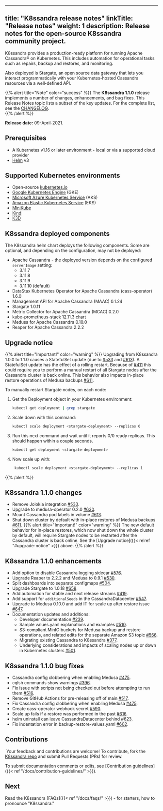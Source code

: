 
---
title: "K8ssandra release notes"
linkTitle: "Release notes"
weight: 1
description: Release notes for the open-source K8ssandra community project.
---

K8ssandra provides a production-ready platform for running Apache Cassandra&reg; on Kubernetes. This includes automation for operational tasks such as repairs, backup and restores, and monitoring. 

Also deployed is Stargate, an open source data gateway that lets you interact programmatically with your Kubernetes-hosted Cassandra resources via a well-defined API. 

{{% alert title="Note" color="success" %}}
The **K8ssandra 1.1.0** release implements a number of changes, enhancements, and bug fixes. This Release Notes topic lists a subset of the key updates. For the complete list, see the [CHANGELOG](https://github.com/k8ssandra/k8ssandra/blob/main/CHANGELOG.md).  
{{% /alert %}}

**Release date:** 09-April-2021.

## Prerequisites

* A Kubernetes v1.16 or later environment - local or via a supported cloud provider
* [Helm](https://helm.sh/) v3

## Supported Kubernetes environments

* Open-source [kubernetes.io](https://kubernetes.io)
* [Google Kubernetes Engine](https://cloud.google.com/kubernetes-engine) (GKE)
* [Microsoft Azure Kubernetes Service](https://azure.microsoft.com/en-us/services/kubernetes-service/) (AKS)
* [Amazon Elastic Kubernetes Service](https://aws.amazon.com/eks/) (EKS)
* [MiniKube](https://minikube.sigs.k8s.io/docs/)
* [Kind](https://kind.sigs.k8s.io/)
* [K3D](https://k3d.io/)

## K8ssandra deployed components

The K8ssandra helm chart deploys the following components. Some are optional, and depending on the configuration, may not be deployed:

* Apache Cassandra - the deployed version depends on the configured `serverImage` setting:
  * 3.11.7
  * 3.11.8
  * 3.11.9
  * 3.11.10 (default)
* DataStax Kubernetes Operator for Apache Cassandra (cass-operator) 1.6.0
* Management API for Apache Cassandra (MAAC) 0.1.24
* Stargate 1.0.11
* Metric Collector for Apache Cassandra (MCAC) 0.2.0
* kube-prometheus-stack 12.11.3 [chart](https://github.com/prometheus-community/helm-charts/tree/main/charts/kube-prometheus-stack)
* Medusa for Apache Cassandra 0.10.0
* Reaper for Apache Cassandra 2.2.2

## Upgrade notice

{{% alert title="Important!" color="warning" %}}
Upgrading from K8ssandra 1.0.0 to 1.1.0 causes a StatefulSet update (due to [#533](https://github.com/k8ssandra/k8ssandra/issues/533) and [#613](https://github.com/k8ssandra/k8ssandra/issues/613)). A StatefulSet update has the effect of a rolling restart. Because of [#411](https://github.com/k8ssandra/k8ssandra/issues/411) this could require you to perform a manual restart of all Stargate nodes after the Cassandra cluster is back online. This behavior also impacts in-place restore operations of Medusa backups [#611](https://github.com/k8ssandra/k8ssandra/issues/611). 

To manually restart Stargate nodes, on each node:

1. Get the Deployment object in your Kubernetes environment:
   ```bash
   kubectl get deployment | grep stargate
   ```
2. Scale down with this command:
   ```bash
   kubectl scale deployment <stargate-deployment> --replicas 0
   ```
3. Run this next command and wait until it reports 0/0 ready replicas. This should happen within a couple seconds.
   ```bash
   kubectl get deployment <stargate-deployment>
   ```
4. Now scale up with:
   ```bash
    kubectl scale deployment <stargate-deployment> --replicas 1
    ```
{{% /alert %}}

## K8ssandra 1.1.0 changes

* Remove Jolokia integration [#533](https://github.com/k8ssandra/k8ssandra/issues/533).
* Upgrade to medusa-operator 0.2.0 [#630](https://github.com/k8ssandra/k8ssandra/issues/630).
* Mount Cassandra pod labels in volume [#613](https://github.com/k8ssandra/k8ssandra/issues/613).
* Shut down cluster by default with in-place restores of Medusa backups [#611](https://github.com/k8ssandra/k8ssandra/issues/611). 
  {{% alert title="Important!" color="warning" %}} 
  The new default behavior for in-place restores, which now shut down the whole cluster by default, will require Stargate nodes to be restarted after the Cassandra cluster is back online. See the [Upgrade notice]({{< relref "#upgrade-notice" >}}) above.
  {{% /alert %}} 

## K8ssandra 1.1.0 enhancements

* Add option to disable Cassandra logging sidecar [#576](https://github.com/k8ssandra/k8ssandra/issues/576).
* Upgrade Reaper to 2.2.2 and Medusa to 0.9.1 [#530](https://github.com/k8ssandra/k8ssandra/issues/530).
* Split dashboards into separate configmaps [#504](https://github.com/k8ssandra/k8ssandra/issues/504).
* Upgrade Stargate to 1.0.18 [#658](https://github.com/k8ssandra/k8ssandra/issues/658).
* Add automation for stable and next release streams [#419](https://github.com/k8ssandra/k8ssandra/issues/419).
* Add support for `additionalSeeds` in the CassandraDatacenter [#547](https://github.com/k8ssandra/k8ssandra/issues/547).
* Upgrade to Medusa 0.10.0 and add IT for scale up after restore issue [#647](https://github.com/k8ssandra/k8ssandra/issues/547).
* Documentation updates and additions:
  * Developer documentation [#239](https://github.com/k8ssandra/k8ssandra/issues/239).
  * Sample values.yaml explanations and examples [#510](https://github.com/k8ssandra/k8ssandra/issues/510).
  * S3-compliant MinIO buckets for Medusa backup and restore operations, and related edits for the separate Amazon S3 topic [#556](https://github.com/k8ssandra/k8ssandra/issues/556).
  * Migrating existing Cassandra to K8ssandra [#377](https://github.com/k8ssandra/k8ssandra/issues/377).
  * Underlying considerations and impacts of scaling nodes up or down in Kubernetes clusters [#501](https://github.com/k8ssandra/k8ssandra/issues/501).

## K8ssandra 1.1.0 bug fixes

* Cassandra config clobbering when enabling Medusa [#475](https://github.com/k8ssandra/k8ssandra/issues/475).
* cqlsh commands show warnings [#396](https://github.com/k8ssandra/k8ssandra/issues/396).
* Fix issue with scripts not being checked out before attempting to run them [#516](https://github.com/k8ssandra/k8ssandra/issues/516).
* Remove GitHub Actions for pre-releasing off of main [#517](https://github.com/k8ssandra/k8ssandra/issues/517).
* Fix Cassandra config clobbering when enabling Medusa [#475](https://github.com/k8ssandra/k8ssandra/issues/475).
* Create cass-operator webhook secret [#590](https://github.com/k8ssandra/k8ssandra/issues/590).
* Scale up fails if a restore was performed in the past [#616](https://github.com/k8ssandra/k8ssandra/issues/616).
* helm uninstall can leave CassandraDatacenter behind [#623](https://github.com/k8ssandra/k8ssandra/issues/623).
* Fix indentation error in backup-restore-values.yaml [#602](https://github.com/k8ssandra/k8ssandra/issues/602).

## Contributions
​
Your feedback and contributions are welcome! To contribute, fork the [K8ssandra repo](https://github.com/k8ssandra/k8ssandra) and submit Pull Requests (PRs) for review.

To submit documentation comments or edits, see [Contribution guidelines]({{< ref "/docs/contribution-guidelines/" >}}).

## Next

Read the K8ssandra [FAQs]({{< ref "/docs/faqs/" >}}) - for starters, how to pronounce "K8ssandra."

